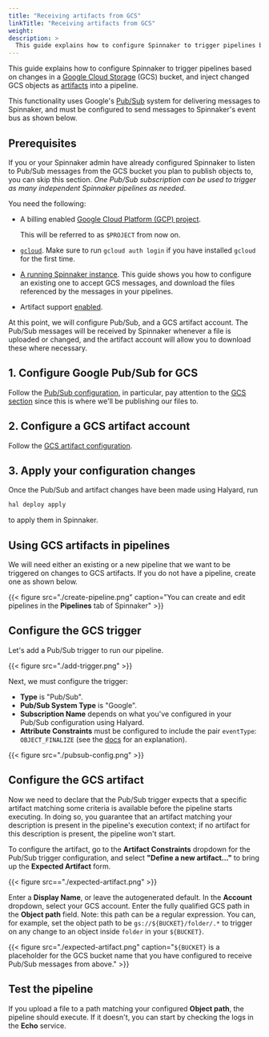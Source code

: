 ```yaml
---
title: "Receiving artifacts from GCS"
linkTitle: "Receiving artifacts from GCS"
weight: 
description: >
  This guide explains how to configure Spinnaker to trigger pipelines based on changes in a [Google Cloud Storage](https://cloud.google.com/storage/) (GCS) bucket, and inject changed GCS objects as [artifacts](/reference/artifacts) into a pipeline.
---
```


This guide explains how to configure Spinnaker to trigger pipelines based on
changes in a [Google Cloud Storage](https://cloud.google.com/storage/) (GCS)
bucket, and inject changed GCS objects as [artifacts](/reference/artifacts)
into a pipeline.

This functionality uses Google's
[Pub/Sub](https://cloud.google.com/pubsub/docs/overview) system for delivering
messages to Spinnaker, and must be configured to send messages to
Spinnaker's event bus as shown below.

## Prerequisites

If you or your Spinnaker admin have already configured Spinnaker to listen to
Pub/Sub messages from the GCS bucket you plan to publish objects to, you can
skip this section. _One Pub/Sub subscription can be used to trigger as many
independent Spinnaker pipelines as needed_.

You need the following:

* A billing enabled [Google Cloud Platform (GCP)
  project](https://cloud.google.com/storage/docs/projects).

  This will be referred to as `$PROJECT` from now on.

* [`gcloud`](https://cloud.google.com/sdk/gcloud/). Make sure to run `gcloud
  auth login` if you have installed `gcloud` for the first time.

* [A running Spinnaker instance](/setup/install/). This guide shows you how
  to configure an existing one to accept GCS messages, and download the files
  referenced by the messages in your pipelines.
  
* Artifact support [enabled](/reference/artifacts-with-artifactsrewrite//#enabling-artifact-support).  

At this point, we will configure Pub/Sub, and a GCS artifact account. The
Pub/Sub messages will be received by Spinnaker whenever a file is uploaded or
changed, and the artifact account will allow you to download these where
necessary.

## 1. Configure Google Pub/Sub for GCS

Follow the [Pub/Sub configuration](/setup/triggers/google/), in particular, pay
attention to the [GCS
section](/setup/triggers/google/#receiving-messages-from-google-cloud-storage-gcs)
since this is where we'll be publishing our files to.

## 2. Configure a GCS artifact account

Follow the [GCS artifact configuration](/setup/artifacts/gcs/).

## 3. Apply your configuration changes

Once the Pub/Sub and artifact changes have been made using Halyard, run

```bash
hal deploy apply
```

to apply them in Spinnaker.

## Using GCS artifacts in pipelines

We will need either an existing or a new pipeline that we want to be triggered
on changes to GCS artifacts. If you do not have a pipeline, create one as shown
below.

{{< figure src="./create-pipeline.png" caption="You can create and edit pipelines in the __Pipelines__ tab of Spinnaker" >}}

## Configure the GCS trigger

Let's add a Pub/Sub trigger to run our pipeline.

{{< figure src="./add-trigger.png" >}}

Next, we must configure the trigger: 

* __Type__ is "Pub/Sub".
* __Pub/Sub System Type__ is "Google".
* __Subscription Name__ depends on what you've configured in your Pub/Sub
  configuration using Halyard.
* __Attribute Constraints__ must be configured to include the pair `eventType`:
  `OBJECT_FINALIZE` (see the
  [docs](https://cloud.google.com/storage/docs/pubsub-notifications#events) for
  an explanation). 

{{< figure src="./pubsub-config.png" >}}


## Configure the GCS artifact

Now we need to declare that the Pub/Sub trigger expects that a specific artifact
matching some criteria is available before the pipeline starts executing. In
doing so, you guarantee that an artifact matching your description is present in
the pipeline's execution context; if no artifact for this description is present,
the pipeline won't start.

To configure the artifact, go to the __Artifact Constraints__ dropdown for the
Pub/Sub trigger configuration, and select __"Define a new artifact..."__ to bring
up the __Expected Artifact__ form.

{{< figure src=="./expected-artifact.png" >}}

Enter a __Display Name__, or leave the autogenerated default. In the __Account__
dropdown, select your GCS account. Enter the fully qualified GCS path in the
__Object path__ field. Note: this path can be a regular expression. You can, for
example, set
the object path to be `gs://${BUCKET}/folder/.*` to trigger on any change to an
object inside `folder` in your `${BUCKET}`.

{{< figure src="./expected-artifact.png" caption="`${BUCKET}` is a placeholder for the GCS bucket name that you have configured to receive Pub/Sub messages from above." >}}

## Test the pipeline

If you upload a file to a path matching your configured __Object path__,
the pipeline should execute. If it doesn't, you can start by checking the logs
in the __Echo__ service.
